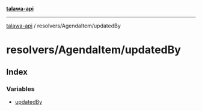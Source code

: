 [**talawa-api**](../../../README.md)

***

[talawa-api](../../../modules.md) / resolvers/AgendaItem/updatedBy

# resolvers/AgendaItem/updatedBy

## Index

### Variables

- [updatedBy](variables/updatedBy.md)
